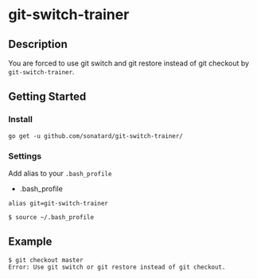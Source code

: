 git-switch-trainer
======

## Description

You are forced to use git switch and git restore instead of git checkout by `git-switch-trainer`.

## Getting Started

### Install
```shell
go get -u github.com/sonatard/git-switch-trainer/
```

### Settings

Add alias to your `.bash_profile`

- .bash_profile

```
alias git=git-switch-trainer
```

```
$ source ~/.bash_profile
```


## Example

```shell
$ git checkout master 
Error: Use git switch or git restore instead of git checkout.
```
